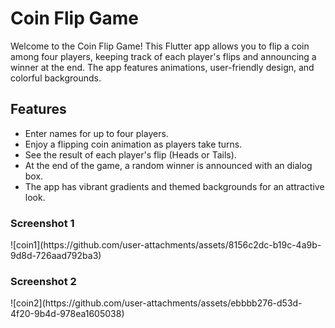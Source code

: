 <h1>Coin Flip Game</h1>

<p>Welcome to the Coin Flip Game! This Flutter app allows you to flip a coin among four players, keeping track of each player's flips and announcing a winner at the end. The app features animations, user-friendly design, and colorful backgrounds.</p>

<h2>Features</h2>
<ul>
<li>Enter names for up to four players.</li>
<li>Enjoy a flipping coin animation as players take turns.</li>
<li>See the result of each player's flip (Heads or Tails).</li>
<li>At the end of the game, a random winner is announced with an dialog box.</li>
<li>The app has vibrant gradients and themed backgrounds for an attractive look.</li>
</ul>

<h3>Screenshot 1 </h3>
![coin1](https://github.com/user-attachments/assets/8156c2dc-b19c-4a9b-9d8d-726aad792ba3)


<h3>Screenshot 2 </h3>
![coin2](https://github.com/user-attachments/assets/ebbbb276-d53d-4f20-9b4d-978ea1605038)
